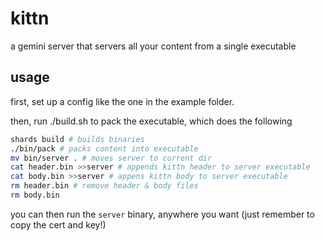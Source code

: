 # kittn
a gemini server that servers all your content from a single executable

## usage
first, set up a config like the one in the example folder.

then, run ./build.sh to pack the executable, which does the following
```bash
shards build # builds binaries
./bin/pack # packs content into executable
mv bin/server . # moves server to current dir
cat header.bin >>server # appends kittn header to server executable
cat body.bin >>server # appens kittn body to server executable
rm header.bin # remove header & body files
rm body.bin
```
you can then run the `server` binary, anywhere you want
(just remember to copy the cert and key!)
